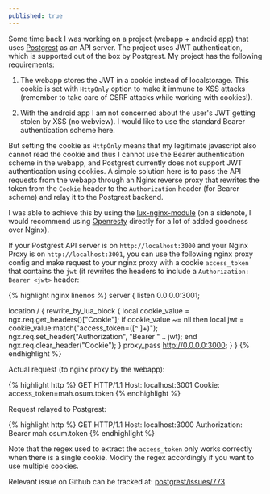 ```yaml
---
published: true
---
```

Some time back I was working on a project (webapp + android app) that uses [Postgrest](https://postgrest.com/en/v0.4/) as an API server. The project uses JWT authentication, which is supported out of the box by Postgrest. My project has the following requirements:

1. The webapp stores the JWT in a cookie instead of localstorage. This cookie is set with `HttpOnly` option to make it immune to XSS attacks (remember to take care of CSRF attacks while working with cookies!).

2. With the android app I am not concerned about the user's JWT getting stolen by XSS (no webview). I would like to use the standard Bearer authentication scheme here.

But setting the cookie as `HttpOnly` means that my legitimate javascript also cannot read the cookie and thus I cannot use the Bearer authentication scheme in the webapp, and Postgrest currently does not support JWT authentication using cookies. A simple solution here is to pass the API requests from the webapp through an Nginx reverse proxy that rewrites the token from the `Cookie` header to the `Authorization` header (for Bearer scheme) and relay it to the Postgrest backend.

I was able to achieve this by using the [lux-nginx-module](https://github.com/openresty/lua-nginx-module) (on a sidenote, I would recommend using [Openresty](https://github.com/openresty) directly for a lot of added goodness over Nginx).

If your Postgrest API server is on `http://localhost:3000` and your Nginx Proxy is on `http://localhost:3001`, you can use the following nginx proxy config and make request to your nginx proxy with a cookie `access_token` that contains the `jwt` (it rewrites the headers to include a `Authorization: Bearer <jwt>` header:

{% highlight nginx linenos %}
server {
  listen  0.0.0.0:3001;

  location / {
     rewrite_by_lua_block {
       local cookie_value = ngx.req.get_headers()["Cookie"];
       if cookie_value ~= nil then
         local jwt = cookie_value:match("access_token=([^ ]+)");
         ngx.req.set_header("Authorization", "Bearer " .. jwt);
       end
       ngx.req.clear_header("Cookie");
     }
     proxy_pass http://0.0.0.0:3000;
  }
}
{% endhighlight %}
<br />

Actual request (to nginx proxy by the webapp):

{% highlight http %}
GET  HTTP/1.1
Host: localhost:3001
Cookie: access_token=mah.osum.token
{% endhighlight %}
<br />

Request relayed to Postgrest:

{% highlight http %}
GET  HTTP/1.1
Host: localhost:3000
Authorization: Bearer mah.osum.token
{% endhighlight %}
<br />

Note that the regex used to extract the `access_token` only works correctly when there is a single cookie. Modify the regex accordingly if you want to use multiple cookies.

Relevant issue on Github can be tracked at: [postgrest/issues/773](https://github.com/begriffs/postgrest/issues/773)
